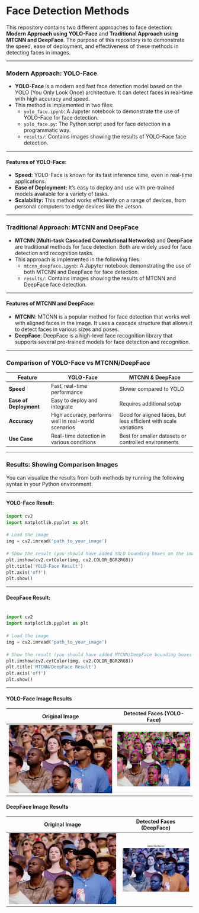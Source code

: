# Face Detection Methods

This repository contains two different approaches to face detection: **Modern Approach using YOLO-Face** and **Traditional Approach using MTCNN and DeepFace**. The purpose of this repository is to demonstrate the speed, ease of deployment, and effectiveness of these methods in detecting faces in images.

---


### Modern Approach: YOLO-Face

- **YOLO-Face** is a modern and fast face detection model based on the YOLO (You Only Look Once) architecture. It can detect faces in real-time with high accuracy and speed.
- This method is implemented in two files:
  - `yolo_face.ipynb`: A Jupyter notebook to demonstrate the use of YOLO-Face for face detection.
  - `yolo_face.py`: The Python script used for face detection in a programmatic way.
  - `results/`: Contains images showing the results of YOLO-Face face detection.

---


#### Features of YOLO-Face:
- **Speed:** YOLO-Face is known for its fast inference time, even in real-time applications.
- **Ease of Deployment:** It’s easy to deploy and use with pre-trained models available for a variety of tasks.
- **Scalability:** This method works efficiently on a range of devices, from personal computers to edge devices like the Jetson.

---


### Traditional Approach: MTCNN and DeepFace

- **MTCNN (Multi-task Cascaded Convolutional Networks)** and **DeepFace** are traditional methods for face detection. Both are widely used for face detection and recognition tasks.
- This approach is implemented in the following files:
  - `mtcnn_deepface.ipynb`: A Jupyter notebook demonstrating the use of both MTCNN and DeepFace for face detection.
  - `results/`: Contains images showing the results of MTCNN and DeepFace face detection.

---


#### Features of MTCNN and DeepFace:
- **MTCNN**: MTCNN is a popular method for face detection that works well with aligned faces in the image. It uses a cascade structure that allows it to detect faces in various sizes and poses.
- **DeepFace**: DeepFace is a high-level face recognition library that supports several pre-trained models for face detection and recognition.

---


### Comparison of YOLO-Face vs MTCNN/DeepFace

| **Feature**       | **YOLO-Face**                 | **MTCNN & DeepFace**          |
|-------------------|-------------------------------|-------------------------------|
| **Speed**         | Fast, real-time performance    | Slower compared to YOLO       |
| **Ease of Deployment** | Easy to deploy and integrate  | Requires additional setup    |
| **Accuracy**      | High accuracy, performs well in real-world scenarios | Good for aligned faces, but less efficient with scale variations |
| **Use Case**      | Real-time detection in various conditions | Best for smaller datasets or controlled environments |
---

### Results: Showing Comparison Images

You can visualize the results from both methods by running the following syntax in your Python environment.

---

#### YOLO-Face Result:
```python
import cv2
import matplotlib.pyplot as plt

# Load the image
img = cv2.imread('path_to_your_image')

# Show the result (you should have added YOLO bounding boxes on the image)
plt.imshow(cv2.cvtColor(img, cv2.COLOR_BGR2RGB))
plt.title('YOLO-Face Result')
plt.axis('off')
plt.show()
```


---

#### DeepFace Result:
```python

import cv2
import matplotlib.pyplot as plt

# Load the image
img = cv2.imread('path_to_your_image')

# Show the result (you should have added MTCNN/DeepFace bounding boxes on the image)
plt.imshow(cv2.cvtColor(img, cv2.COLOR_BGR2RGB))
plt.title('MTCNN/DeepFace Result')
plt.axis('off')
plt.show()
```
---

#### YOLO-Face Image Results

| Original Image                     | Detected Faces (YOLO-Face)        |
|------------------------------------|-----------------------------------|
| ![](/Modern/Data/test2.jpg)        | ![](/Modern/Data/yolo-face.jpg)   |

#### DeepFace Image Results

| Original Image                     | Detected Faces (DeepFace)         |
|------------------------------------|-----------------------------------|
| ![](/Traditional/result/test2.jpg) | ![](/Traditional/result/deepface.png) |

